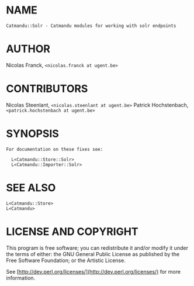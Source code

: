 # NAME

    Catmandu::Solr - Catmandu modules for working with solr endpoints

# AUTHOR

Nicolas Franck, `<nicolas.franck at ugent.be>`

# CONTRIBUTORS

Nicolas Steenlant, `<nicolas.steenlant at ugent.be>`
Patrick Hochstenbach, `<patrick.hochstenbach at ugent.be>`

# SYNOPSIS

    For documentation on these fixes see:

      L<Catmandu::Store::Solr>
      L<Catmandu::Importer::Solr>

# SEE ALSO

    L<Catmandu::Store>
    L<Catmandu>

# LICENSE AND COPYRIGHT

This program is free software; you can redistribute it and/or modify it
under the terms of either: the GNU General Public License as published
by the Free Software Foundation; or the Artistic License.

See [http://dev.perl.org/licenses/](http://dev.perl.org/licenses/) for more information.
